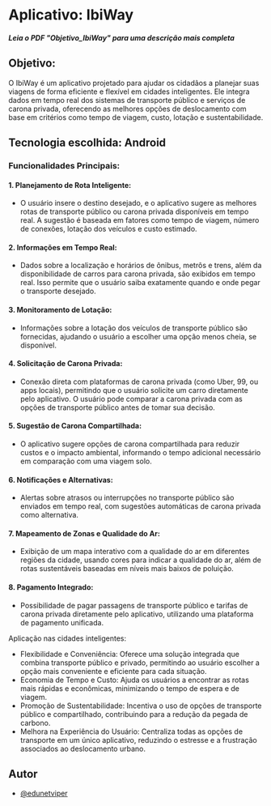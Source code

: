
# Aplicativo: IbiWay
##### Leia o PDF "Objetivo_IbiWay" para uma descrição mais completa


## Objetivo:
O IbiWay é um aplicativo projetado para ajudar os cidadãos a planejar suas viagens de forma eficiente e flexível em cidades inteligentes. Ele integra dados em tempo real dos sistemas de transporte público e serviços de carona privada, oferecendo as melhores opções de deslocamento com base em critérios como tempo de viagem, custo, lotação e sustentabilidade.

## Tecnologia escolhida: Android

### Funcionalidades Principais:

#### 1. Planejamento de Rota Inteligente:
   - O usuário insere o destino desejado, e o aplicativo sugere as melhores rotas de transporte público ou carona privada disponíveis em tempo real. A sugestão é baseada em fatores como tempo de viagem, número de conexões, lotação dos veículos e custo estimado.

#### 2. Informações em Tempo Real:
   - Dados sobre a localização e horários de ônibus, metrôs e trens, além da disponibilidade de carros para carona privada, são exibidos em tempo real. Isso permite que o usuário saiba exatamente quando e onde pegar o transporte desejado.

#### 3. Monitoramento de Lotação:
   - Informações sobre a lotação dos veículos de transporte público são fornecidas, ajudando o usuário a escolher uma opção menos cheia, se disponível.

#### 4. Solicitação de Carona Privada:
   - Conexão direta com plataformas de carona privada (como Uber, 99, ou apps locais), permitindo que o usuário solicite um carro diretamente pelo aplicativo. O usuário pode comparar a carona privada com as opções de transporte público antes de tomar sua decisão.

#### 5. Sugestão de Carona Compartilhada:
   - O aplicativo sugere opções de carona compartilhada para reduzir custos e o impacto ambiental, informando o tempo adicional necessário em comparação com uma viagem solo.

#### 6. Notificações e Alternativas:
   - Alertas sobre atrasos ou interrupções no transporte público são enviados em tempo real, com sugestões automáticas de carona privada como alternativa.

#### 7. Mapeamento de Zonas e Qualidade do Ar:
   - Exibição de um mapa interativo com a qualidade do ar em diferentes regiões da cidade, usando cores para indicar a qualidade do ar, além de rotas sustentáveis baseadas em níveis mais baixos de poluição.

#### 8. Pagamento Integrado:
   - Possibilidade de pagar passagens de transporte público e tarifas de carona privada diretamente pelo aplicativo, utilizando uma plataforma de pagamento unificada.

Aplicação nas cidades inteligentes:
- Flexibilidade e Conveniência: Oferece uma solução integrada que combina transporte público e privado, permitindo ao usuário escolher a opção mais conveniente e eficiente para cada situação.
- Economia de Tempo e Custo: Ajuda os usuários a encontrar as rotas mais rápidas e econômicas, minimizando o tempo de espera e de viagem.
- Promoção de Sustentabilidade: Incentiva o uso de opções de transporte público e compartilhado, contribuindo para a redução da pegada de carbono.
- Melhora na Experiência do Usuário: Centraliza todas as opções de transporte em um único aplicativo, reduzindo o estresse e a frustração associados ao deslocamento urbano.


## Autor

- [@edunetviper](https://www.github.com/octokatherine)

